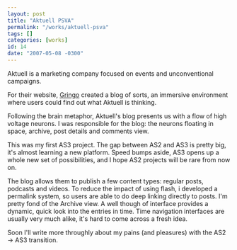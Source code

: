 ```yaml
---
layout: post
title: "Aktuell PSVA"
permalink: "/works/aktuell-psva"
tags: []
categories: [works]
id: 14
date: "2007-05-08 -0300"
---
```

Aktuell is a marketing company focused on events and unconventional campaigns.

For their website, [Gringo](http://wwww.gringo.nu/) created a blog of sorts, an immersive environment where users could find out what Aktuell is thinking.

Following the brain metaphor, Aktuell's blog presents us with a flow of high voltage neurons. I was responsible for the blog: the neurons floating in space, archive, post details and comments view.

This was my first AS3 project. The gap between AS2 and AS3 is pretty big, it's almost learning a new platform. Speed bumps aside, AS3 opens up a whole new set of possibilities, and I hope AS2 projects will be rare from now on. 

The blog allows them to publish a few content types: regular posts, podcasts and videos. To reduce the impact of using flash, i developed a permalink system, so users are able to do deep linking directly to posts. I'm pretty fond of the Archive view. A well though of interface provides a dynamic, quick look into the entries in time. Time navigation interfaces are usually very much alike, it's hard to come across a fresh idea. 

Soon I'll write more throughly about my pains (and pleasures) with the AS2 -> AS3 transition.